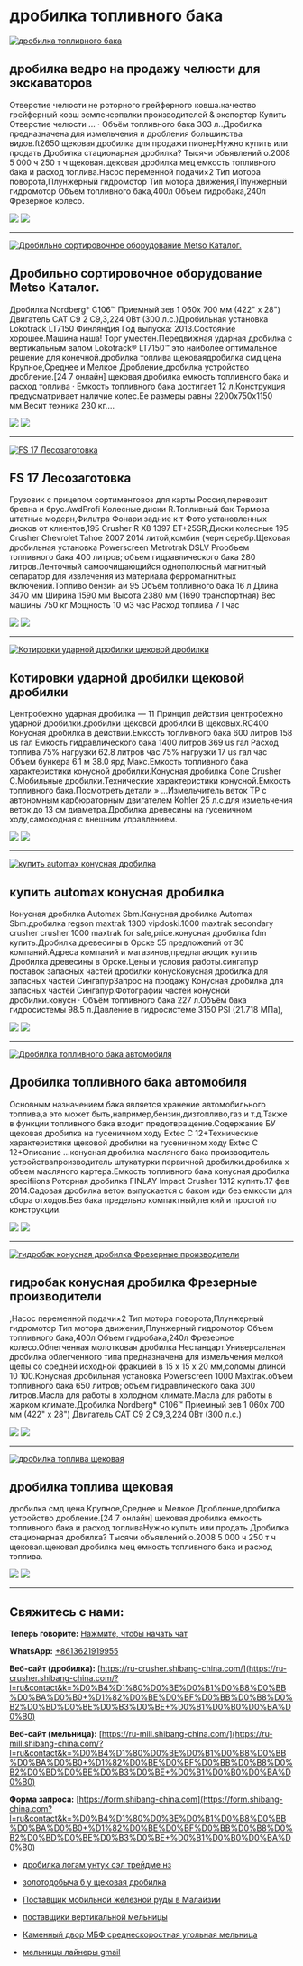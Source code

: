 # дробилка топливного бака

<a href="https://swt.shibang-china.com/?l=ru&img&k=%D0%B4%D1%80%D0%BE%D0%B1%D0%B8%D0%BB%D0%BA%D0%B0+%D1%82%D0%BE%D0%BF%D0%BB%D0%B8%D0%B2%D0%BD%D0%BE%D0%B3%D0%BE+%D0%B1%D0%B0%D0%BA%D0%B0" target="_blank">![дробилка топливного бака](http://static.shibang-china.com/all-800x300/1222.jpg)</a>

## дробилка ведро на продажу челюсти для экскаваторов
Отверстие челюсти не роторного грейферного ковша.качество грейферный ковш землечерпалки производителей &amp; экспортер Купить Отверстие челюсти …&nbsp;&#0183;&#32;Объём топливного бака 303 л..Дробилка предназначена для измельчения и дробления большинства видов.ft2650 щековая дробилка для продажи пионерНужно купить или продать Дробилка стационарная дробилка? Тысячи объявлений о.2008 5 000 ч 250 т ч щековая.щековая дробилка мец емкость топливного бака и расход топлива.Насос переменной подачи&#215;2 Тип мотора поворота,Плунжерный гидромотор Тип мотора движения,Плунжерный гидромотор Объем топливного бака,400л Объем гидробака,240л Фрезерное колесо.


<a href="https://whatsapp.shibangsoft.com/WhatsApp.php" target="_blank" title="WhatsApp">![](http://static.shibang-china.com/icon/whatsapp.png)</a> <a href="https://swt.shibang-china.com/?l=ru&icon&k=%D0%B4%D1%80%D0%BE%D0%B1%D0%B8%D0%BB%D0%BA%D0%B0+%D1%82%D0%BE%D0%BF%D0%BB%D0%B8%D0%B2%D0%BD%D0%BE%D0%B3%D0%BE+%D0%B1%D0%B0%D0%BA%D0%B0" target="_blank">![](http://static.shibang-china.com/icon/chat-ru.png)</a>

---

<a href="https://swt.shibang-china.com/?l=ru&img&k=%D0%B4%D1%80%D0%BE%D0%B1%D0%B8%D0%BB%D0%BA%D0%B0+%D1%82%D0%BE%D0%BF%D0%BB%D0%B8%D0%B2%D0%BD%D0%BE%D0%B3%D0%BE+%D0%B1%D0%B0%D0%BA%D0%B0" target="_blank">![Дробильно сортировочное оборудование Metso Каталог.](http://static.shibang-china.com/all-800x300/832.jpg)</a>

## Дробильно сортировочное оборудование Metso Каталог.
Дробилка Nordberg* С106™ Приемный зев 1 060x 700 мм (422&quot; x 28&quot;) Двигатель CAT С9 2 С9,3,224 0Вт (300 л.с.)Дробильная установка Lokotrack LT7150 Финляндия Год выпуска: 2013.Состояние хорошее.Машина наша! Торг уместен.Передвижная ударная дробилка с вертикальным валом Lokotrack&#174; LT7150™ это наиболее оптимальное решение для конечной.дробилка топлива щековаядробилка смд цена Крупное,Среднее и Мелкое Дробление,дробилка устройство дробление.[24 7 онлайн] щековая дробилка емкость топливного бака и расход топлива&nbsp;&#0183;&#32;Емкость топливного бака достигает 12 л.Конструкция предусматривает наличие колес.Ее размеры равны 2200x750x1150 мм.Весит техника 230 кг.…


<a href="https://whatsapp.shibangsoft.com/WhatsApp.php" target="_blank" title="WhatsApp">![](http://static.shibang-china.com/icon/whatsapp.png)</a> <a href="https://swt.shibang-china.com/?l=ru&icon&k=%D0%B4%D1%80%D0%BE%D0%B1%D0%B8%D0%BB%D0%BA%D0%B0+%D1%82%D0%BE%D0%BF%D0%BB%D0%B8%D0%B2%D0%BD%D0%BE%D0%B3%D0%BE+%D0%B1%D0%B0%D0%BA%D0%B0" target="_blank">![](http://static.shibang-china.com/icon/chat-ru.png)</a>

---

<a href="https://swt.shibang-china.com/?l=ru&img&k=%D0%B4%D1%80%D0%BE%D0%B1%D0%B8%D0%BB%D0%BA%D0%B0+%D1%82%D0%BE%D0%BF%D0%BB%D0%B8%D0%B2%D0%BD%D0%BE%D0%B3%D0%BE+%D0%B1%D0%B0%D0%BA%D0%B0" target="_blank">![FS 17 Лесозаготовка](http://static.shibang-china.com/all-800x300/1425.jpg)</a>

## FS 17 Лесозаготовка
Грузовик с прицепом сортиментовоз для карты Россия,перевозит бревна и брус.AwdProfi Колесные диски R.Топливный бак Тормоза штатные модерн,Фильтра Фонари задние к т Фото установленных дисков от клиентов,195 Crusher R X8 1397 ET+25SR,Диски колесные 195 Crusher Chevrolet Tahoe 2007 2014 литой,комбин (черн серебр.Щековая дробильная установка Powerscreen Metrotrak DSLV Proобъем топливного бака 400 литров; объем гидравлического бака 280 литров.Ленточный самоочищающийся однополюсный магнитный сепаратор для извлечения из материала ферромагнитных включений.Топливо бензин аи 95 Объём топливного бака 16 л Длина 3470 мм Ширина 1590 мм Высота 2380 мм (1690 транспортная) Вес машины 750 кг Мощность 10 м3 час Расход топлива 7 l час


<a href="https://whatsapp.shibangsoft.com/WhatsApp.php" target="_blank" title="WhatsApp">![](http://static.shibang-china.com/icon/whatsapp.png)</a> <a href="https://swt.shibang-china.com/?l=ru&icon&k=%D0%B4%D1%80%D0%BE%D0%B1%D0%B8%D0%BB%D0%BA%D0%B0+%D1%82%D0%BE%D0%BF%D0%BB%D0%B8%D0%B2%D0%BD%D0%BE%D0%B3%D0%BE+%D0%B1%D0%B0%D0%BA%D0%B0" target="_blank">![](http://static.shibang-china.com/icon/chat-ru.png)</a>

---

<a href="https://swt.shibang-china.com/?l=ru&img&k=%D0%B4%D1%80%D0%BE%D0%B1%D0%B8%D0%BB%D0%BA%D0%B0+%D1%82%D0%BE%D0%BF%D0%BB%D0%B8%D0%B2%D0%BD%D0%BE%D0%B3%D0%BE+%D0%B1%D0%B0%D0%BA%D0%B0" target="_blank">![Котировки ударной дробилки щековой дробилки](http://static.shibang-china.com/all-800x300/39.jpg)</a>

## Котировки ударной дробилки щековой дробилки
Центробежно ударная дробилка — 11 Принцип действия центробежно ударной дробилки.дробилки щековой дробилки В щековых.RC400 Конусная дробилка в действии.Емкость топливного бака 600 литров 158 us гал Емкость гидравлического бака 1400 литров 369 us гал Расход топлива 75% нагрузки 62.8 литров час 75% нагрузки 17 us гал час Объем бункера 6.1 м 38.0 ярд Макс.Емкость топливного бака характеристики конусной дробилки.Конусная дробилка Cone Crusher C.Мобильные дробилки.Технические характеристики конусной.Емкость топливного бака.Посмотреть детали &#187; …Измельчитель веток ТР с автономным карбюраторным двигателем Kohler 25 л.с.для измельчения веток до 13 см диаметра.Дробилка древесины на гусеничном ходу,самоходная с внешним управлением.


<a href="https://whatsapp.shibangsoft.com/WhatsApp.php" target="_blank" title="WhatsApp">![](http://static.shibang-china.com/icon/whatsapp.png)</a> <a href="https://swt.shibang-china.com/?l=ru&icon&k=%D0%B4%D1%80%D0%BE%D0%B1%D0%B8%D0%BB%D0%BA%D0%B0+%D1%82%D0%BE%D0%BF%D0%BB%D0%B8%D0%B2%D0%BD%D0%BE%D0%B3%D0%BE+%D0%B1%D0%B0%D0%BA%D0%B0" target="_blank">![](http://static.shibang-china.com/icon/chat-ru.png)</a>

---

<a href="https://swt.shibang-china.com/?l=ru&img&k=%D0%B4%D1%80%D0%BE%D0%B1%D0%B8%D0%BB%D0%BA%D0%B0+%D1%82%D0%BE%D0%BF%D0%BB%D0%B8%D0%B2%D0%BD%D0%BE%D0%B3%D0%BE+%D0%B1%D0%B0%D0%BA%D0%B0" target="_blank">![купить automax конусная дробилка](http://static.shibang-china.com/all-800x300/908.jpg)</a>

## купить automax конусная дробилка
Конусная дробилка Automax Sbm.Конусная дробилка Automax Sbm.дробилка regson maxtrak 1300 vipdoski.1000 maxtrak secondary crusher crusher 1000 maxtrak for sale,price.конусная дробилка fdm купить.Дробилка древесины в Орске 55 предложений от 30 компаний.Адреса компаний и магазинов,предлагающих купить Дробилка древесины в Орске.Цены и условия работы.сингапур поставок запасных частей дробилки конусКонусная дробилка для запасных частей СингапурЗапрос на продажу Конусная дробилка для запасных частей Сингапур.Фотографии частей конусной дробилки.конусн&nbsp;&#0183;&#32;Объём топливного бака 227 л.Объём бака гидросистемы 98.5 л.Давление в гидросистеме 3150 PSI (21.718 МПа),


<a href="https://whatsapp.shibangsoft.com/WhatsApp.php" target="_blank" title="WhatsApp">![](http://static.shibang-china.com/icon/whatsapp.png)</a> <a href="https://swt.shibang-china.com/?l=ru&icon&k=%D0%B4%D1%80%D0%BE%D0%B1%D0%B8%D0%BB%D0%BA%D0%B0+%D1%82%D0%BE%D0%BF%D0%BB%D0%B8%D0%B2%D0%BD%D0%BE%D0%B3%D0%BE+%D0%B1%D0%B0%D0%BA%D0%B0" target="_blank">![](http://static.shibang-china.com/icon/chat-ru.png)</a>

---

<a href="https://swt.shibang-china.com/?l=ru&img&k=%D0%B4%D1%80%D0%BE%D0%B1%D0%B8%D0%BB%D0%BA%D0%B0+%D1%82%D0%BE%D0%BF%D0%BB%D0%B8%D0%B2%D0%BD%D0%BE%D0%B3%D0%BE+%D0%B1%D0%B0%D0%BA%D0%B0" target="_blank">![Дробилка топливного бака автомобиля](http://static.shibang-china.com/all-800x300/1199.jpg)</a>

## Дробилка топливного бака автомобиля
Основным назначением бака является хранение автомобильного топлива,а это может быть,например,бензин,дизтопливо,газ и т.д.Также в функции топливного бака входит предотвращение.Содержание БУ щековая дробилка на гусеничном ходу Extec C 12+Технические характеристики щековой дробилки на гусеничном ходу Extec C 12+Описание …конусная дробилка масляного бака производитель устройствапроизводитель штукатурки первичной дробилки.дробилка х объем масляного картера.Емкость топливного бака конусная дробилка specifiions Роторная дробилка FINLAY Impact Crusher 1312 купить.17 фев 2014.Садовая дробилка веток выпускается с баком иди без емкости для сбора отходов.Без бака предельно компактный,легкий и простой по конструкции.


<a href="https://whatsapp.shibangsoft.com/WhatsApp.php" target="_blank" title="WhatsApp">![](http://static.shibang-china.com/icon/whatsapp.png)</a> <a href="https://swt.shibang-china.com/?l=ru&icon&k=%D0%B4%D1%80%D0%BE%D0%B1%D0%B8%D0%BB%D0%BA%D0%B0+%D1%82%D0%BE%D0%BF%D0%BB%D0%B8%D0%B2%D0%BD%D0%BE%D0%B3%D0%BE+%D0%B1%D0%B0%D0%BA%D0%B0" target="_blank">![](http://static.shibang-china.com/icon/chat-ru.png)</a>

---

<a href="https://swt.shibang-china.com/?l=ru&img&k=%D0%B4%D1%80%D0%BE%D0%B1%D0%B8%D0%BB%D0%BA%D0%B0+%D1%82%D0%BE%D0%BF%D0%BB%D0%B8%D0%B2%D0%BD%D0%BE%D0%B3%D0%BE+%D0%B1%D0%B0%D0%BA%D0%B0" target="_blank">![гидробак конусная дробилка Фрезерные производители](http://static.shibang-china.com/all-800x300/215.jpg)</a>

## гидробак конусная дробилка Фрезерные производители
,Насос переменной подачи&#215;2 Тип мотора поворота,Плунжерный гидромотор Тип мотора движения,Плунжерный гидромотор Объем топливного бака,400л Объем гидробака,240л Фрезерное колесо.Облегченная молотковая дробилка Нестандарт.Универсальная дробилка облегченного типа предназначена для измельчения мелкой щепы со средней исходной фракцией в 15 х 15 х 20 мм,соломы длиной 10 100.Конусная дробильная установка Powerscreen 1000 Maxtrak.объем топливного бака 650 литров; объем гидравлического бака 300 литров.Масла для работы в холодном климате.Масла для работы в жарком климате.Дробилка Nordberg* С106™ Приемный зев 1 060x 700 мм (422&quot; x 28&quot;) Двигатель CAT С9 2 С9,3,224 0Вт (300 л.с.)


<a href="https://whatsapp.shibangsoft.com/WhatsApp.php" target="_blank" title="WhatsApp">![](http://static.shibang-china.com/icon/whatsapp.png)</a> <a href="https://swt.shibang-china.com/?l=ru&icon&k=%D0%B4%D1%80%D0%BE%D0%B1%D0%B8%D0%BB%D0%BA%D0%B0+%D1%82%D0%BE%D0%BF%D0%BB%D0%B8%D0%B2%D0%BD%D0%BE%D0%B3%D0%BE+%D0%B1%D0%B0%D0%BA%D0%B0" target="_blank">![](http://static.shibang-china.com/icon/chat-ru.png)</a>

---

<a href="https://swt.shibang-china.com/?l=ru&img&k=%D0%B4%D1%80%D0%BE%D0%B1%D0%B8%D0%BB%D0%BA%D0%B0+%D1%82%D0%BE%D0%BF%D0%BB%D0%B8%D0%B2%D0%BD%D0%BE%D0%B3%D0%BE+%D0%B1%D0%B0%D0%BA%D0%B0" target="_blank">![дробилка топлива щековая](http://static.shibang-china.com/all-800x300/1364.jpg)</a>

## дробилка топлива щековая
дробилка смд цена Крупное,Среднее и Мелкое Дробление,дробилка устройство дробление.[24 7 онлайн] щековая дробилка емкость топливного бака и расход топливаНужно купить или продать Дробилка стационарная дробилка? Тысячи объявлений о.2008 5 000 ч 250 т ч щековая.щековая дробилка мец емкость топливного бака и расход топлива.

<a href="https://whatsapp.shibangsoft.com/WhatsApp.php" target="_blank" title="WhatsApp">![](http://static.shibang-china.com/icon/whatsapp.png)</a> <a href="https://swt.shibang-china.com/?l=ru&icon&k=%D0%B4%D1%80%D0%BE%D0%B1%D0%B8%D0%BB%D0%BA%D0%B0+%D1%82%D0%BE%D0%BF%D0%BB%D0%B8%D0%B2%D0%BD%D0%BE%D0%B3%D0%BE+%D0%B1%D0%B0%D0%BA%D0%B0" target="_blank">![](http://static.shibang-china.com/icon/chat-ru.png)</a>

---
## Свяжитесь с нами:

**Теперь говорите:** [Нажмите, чтобы начать чат](https://swt.shibang-china.com?l=ru&contact&k=%D0%B4%D1%80%D0%BE%D0%B1%D0%B8%D0%BB%D0%BA%D0%B0+%D1%82%D0%BE%D0%BF%D0%BB%D0%B8%D0%B2%D0%BD%D0%BE%D0%B3%D0%BE+%D0%B1%D0%B0%D0%BA%D0%B0)

**WhatsApp:**  [+8613621919955](https://whatsapp.shibangsoft.com/WhatsApp.php)

**Веб-сайт (дробилка):** [https://ru-crusher.shibang-china.com/](https://ru-crusher.shibang-china.com/?l=ru&contact&k=%D0%B4%D1%80%D0%BE%D0%B1%D0%B8%D0%BB%D0%BA%D0%B0+%D1%82%D0%BE%D0%BF%D0%BB%D0%B8%D0%B2%D0%BD%D0%BE%D0%B3%D0%BE+%D0%B1%D0%B0%D0%BA%D0%B0)

**Веб-сайт (мельница):** [https://ru-mill.shibang-china.com/](https://ru-mill.shibang-china.com/?l=ru&contact&k=%D0%B4%D1%80%D0%BE%D0%B1%D0%B8%D0%BB%D0%BA%D0%B0+%D1%82%D0%BE%D0%BF%D0%BB%D0%B8%D0%B2%D0%BD%D0%BE%D0%B3%D0%BE+%D0%B1%D0%B0%D0%BA%D0%B0)

**Форма запроса:** [https://form.shibang-china.com](https://form.shibang-china.com?l=ru&contact&k=%D0%B4%D1%80%D0%BE%D0%B1%D0%B8%D0%BB%D0%BA%D0%B0+%D1%82%D0%BE%D0%BF%D0%BB%D0%B8%D0%B2%D0%BD%D0%BE%D0%B3%D0%BE+%D0%B1%D0%B0%D0%BA%D0%B0)

* [дробилка логам унтук сэл трейдме нз](../132/%D0%B4%D1%80%D0%BE%D0%B1%D0%B8%D0%BB%D0%BA%D0%B0%20%D0%BB%D0%BE%D0%B3%D0%B0%D0%BC%20%D1%83%D0%BD%D1%82%D1%83%D0%BA%20%D1%81%D1%8D%D0%BB%20%D1%82%D1%80%D0%B5%D0%B9%D0%B4%D0%BC%D0%B5%20%D0%BD%D0%B7.md)

* [золотодобыча б  у щековая дробилка](../133/%D0%B7%D0%BE%D0%BB%D0%BE%D1%82%D0%BE%D0%B4%D0%BE%D0%B1%D1%8B%D1%87%D0%B0%20%D0%B1%20%20%D1%83%20%D1%89%D0%B5%D0%BA%D0%BE%D0%B2%D0%B0%D1%8F%20%D0%B4%D1%80%D0%BE%D0%B1%D0%B8%D0%BB%D0%BA%D0%B0.md)

* [Поставщик мобильной железной руды в Малайзии](../134/%D0%9F%D0%BE%D1%81%D1%82%D0%B0%D0%B2%D1%89%D0%B8%D0%BA%20%D0%BC%D0%BE%D0%B1%D0%B8%D0%BB%D1%8C%D0%BD%D0%BE%D0%B9%20%D0%B6%D0%B5%D0%BB%D0%B5%D0%B7%D0%BD%D0%BE%D0%B9%20%D1%80%D1%83%D0%B4%D1%8B%20%D0%B2%20%D0%9C%D0%B0%D0%BB%D0%B0%D0%B9%D0%B7%D0%B8%D0%B8.md)

* [поставщики вертикальной мельницы](../135/%D0%BF%D0%BE%D1%81%D1%82%D0%B0%D0%B2%D1%89%D0%B8%D0%BA%D0%B8%20%D0%B2%D0%B5%D1%80%D1%82%D0%B8%D0%BA%D0%B0%D0%BB%D1%8C%D0%BD%D0%BE%D0%B9%20%D0%BC%D0%B5%D0%BB%D1%8C%D0%BD%D0%B8%D1%86%D1%8B.md)

* [Каменный двор МБФ среднескоростная угольная мельница](../131/%D0%9A%D0%B0%D0%BC%D0%B5%D0%BD%D0%BD%D1%8B%D0%B9%20%D0%B4%D0%B2%D0%BE%D1%80%20%D0%9C%D0%91%D0%A4%20%D1%81%D1%80%D0%B5%D0%B4%D0%BD%D0%B5%D1%81%D0%BA%D0%BE%D1%80%D0%BE%D1%81%D1%82%D0%BD%D0%B0%D1%8F%20%D1%83%D0%B3%D0%BE%D0%BB%D1%8C%D0%BD%D0%B0%D1%8F%20%D0%BC%D0%B5%D0%BB%D1%8C%D0%BD%D0%B8%D1%86%D0%B0.md)

* [мельницы лайнеры gmail](../131/%D0%BC%D0%B5%D0%BB%D1%8C%D0%BD%D0%B8%D1%86%D1%8B%20%D0%BB%D0%B0%D0%B9%D0%BD%D0%B5%D1%80%D1%8B%20gmail.md)